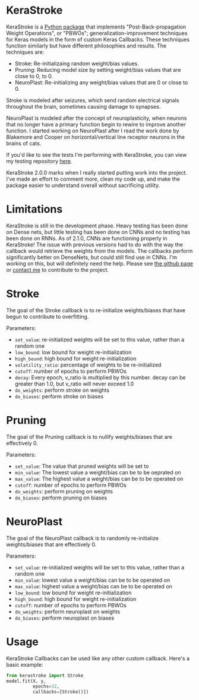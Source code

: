 # KeraStroke

KeraStroke is a [Python package](https://pypi.org/project/kerastroke/#description) that implements 
"Post-Back-propagation Weight Operations", or "PBWOs"; generalization-improvement techniques for Keras models in the 
form of custom Keras Callbacks. These techniques function 
similarly but have different philosophies and results. The techniques are:
- Stroke: Re-initializaing random weight/bias values.
- Pruning: Reducing model size by setting weight/bias values that are close to 0, to 0.
- NeuroPlast: Re-initializing any weight/bias values that are 0 or close to 0.

Stroke is modeled after seizures, which send random electrical signals throughout the brain, sometimes causing damage 
to synapses. 

NeuroPlast is modeled after the concept of neuroplasticity, when neurons that no longer have a primary function begin 
to rewire to improve another function. I started working on NeuroPlast after I read the work done by Blakemore and 
Cooper on horizontal/vertical line receptor neurons in the brains of cats. 

If you'd like to see the tests I'm performing with KeraStroke, you can view my testing repository 
[here](https://github.com/CharlesAverill/stroke-testing).

KeraStroke 2.0.0 marks when I really started putting work into the project. I've made an effort to comment more, 
clean my code up, and make the package easier to understand overall without sacrificing utility.

# Limitations
KeraStroke is still in the development phase. Heavy testing has been done on 
Dense nets, but little testing has been done on CNNs and no testing has been done on RNNs. As of 2.1.0, CNNs are 
functioning properly in KeraStroke! The issue with previous versions had to do with the way the callback would retrieve
 the weights from the models. The callbacks perform significantly better on DenseNets, but could still find use in CNNs.
 I'm working on this, but will definitely need the help. Please see
 [the github page](https://github.com/CharlesAverill/stroke-testing/) or 
 [contact me](https://mail.google.com/mail/?view=cm&fs=1&to=charlesaverill20@gmail.com) to contribute to the project.

# Stroke
The goal of the Stroke callback is to re-initialize weights/biases that have begun to contribute to overfitting.

Parameters:

 - `set_value`: re-initialized weights will be set to this value, rather than a random one
 - `low_bound`: low bound for weight re-initialization
 - `high_bound`: high bound for weight re-initialization
 - `volatility_ratio`: percentage of weights to be re-initialized
 - `cutoff`: number of epochs to perform PBWOs
 - `decay`: Every epoch, v_ratio is multiplied by this number. decay can be greater than 1.0,
                      but v_ratio will never exceed 1.0
 - `do_weights`: perform stroke on weights
 - `do_biases`: perform stroke on biases

# Pruning
The goal of the Pruning callback is to nullify weights/biases that are effectively 0.

Parameters:

 - `set_value`: The value that pruned weights will be set to
 - `min_value`: The lowest value a weight/bias can be to be oeprated on
 - `max_value`: The highest value a weight/bias can be to be operated on
 - `cutoff`: number of epochs to perform PBWOs
 - `do_weights`: perform pruning on weights
 - `do_biases`: perform pruning on biases

# NeuroPlast
The goal of the NeuroPlast callback is to randomly re-initialize weights/biases that are effectively 0.

Parameters:

 - `set_value`: re-initialized weights will be set to this value, rather than a random one
 - `min_value`: lowest value a weight/bias can be to be operated on
 - `max_value`: highest value a weight/bias can be to be operated on
 - `low_bound`: low bound for weight re-initialization
 - `high_bound`: high bound for weight re-initialization
 - `cutoff`: number of epochs to perform PBWOs
 - `do_weights`: perform neuroplast on weights
 - `do_biases`: perform neuroplast on biases

# Usage
KeraStroke Callbacks can be used like any other custom callback. Here's a basic example:

```python
from kerastroke import Stroke
model.fit(X, y, 
          epochs=32, 
          callbacks=[Stroke()])
```
